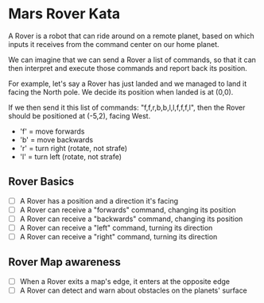 # Mars Rover Kata

A Rover is a robot that can ride around on a remote planet, based on which inputs it receives from the command center on our home planet.

We can imagine that we can send a Rover a list of commands, so that it can then interpret and execute those commands and report back its position.

For example, let's say a Rover has just landed and we managed to land it facing the North pole. We decide its position when landed is at (0,0).

If we then send it this list of commands: "f,f,r,b,b,l,l,f,f,f,l", then the Rover should be positioned at (-5,2), facing West.

* 'f' = move forwards
* 'b' = move backwards
* 'r' = turn right (rotate, not strafe)
* 'l' = turn left (rotate, not strafe)

## Rover Basics
* [ ] A Rover has a position and a direction it's facing
* [ ] A Rover can receive a "forwards" command, changing its position
* [ ] A Rover can receive a "backwards" command, changing its position
* [ ] A Rover can receive a "left" command, turning its direction
* [ ] A Rover can receive a "right" command, turning its direction

## Rover Map awareness
* [ ] When a Rover exits a map's edge, it enters at the opposite edge
* [ ] A Rover can detect and warn about obstacles on the planets' surface
